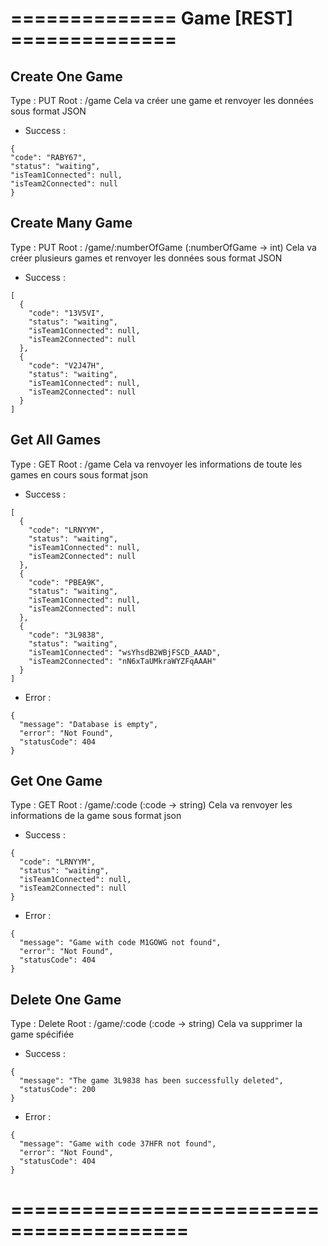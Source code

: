 # ============== Game [REST] ==============

## Create One Game 
Type : PUT
Root : /game
Cela va créer une game et renvoyer les données sous format JSON
- Success :
```
{
"code": "RABY67",
"status": "waiting",
"isTeam1Connected": null,
"isTeam2Connected": null
}
```


## Create Many Game 
Type : PUT
Root : /game/:numberOfGame
(:numberOfGame -> int)
Cela va créer plusieurs games et renvoyer les données sous format JSON
- Success :
```
[
  {
    "code": "13V5VI",
    "status": "waiting",
    "isTeam1Connected": null,
    "isTeam2Connected": null
  },
  {
    "code": "V2J47H",
    "status": "waiting",
    "isTeam1Connected": null,
    "isTeam2Connected": null
  }
]
```


## Get All Games
Type : GET
Root : /game
Cela va renvoyer les informations de toute les games en cours sous format json
- Success : 
```
[
  {
    "code": "LRNYYM",
    "status": "waiting",
    "isTeam1Connected": null,
    "isTeam2Connected": null
  },
  {
    "code": "PBEA9K",
    "status": "waiting",
    "isTeam1Connected": null,
    "isTeam2Connected": null
  },
  {
    "code": "3L9838",
    "status": "waiting",
    "isTeam1Connected": "wsYhsdB2WBjFSCD_AAAD",
    "isTeam2Connected": "nN6xTaUMkraWYZFqAAAH"
  }
]
```

- Error : 
```
{
  "message": "Database is empty",
  "error": "Not Found",
  "statusCode": 404
}
```


## Get One Game 
Type : GET
Root : /game/:code
(:code -> string)
Cela va renvoyer les informations de la game sous format json
- Success :
```
{
  "code": "LRNYYM",
  "status": "waiting",
  "isTeam1Connected": null,
  "isTeam2Connected": null
}
```

- Error : 
```
{
  "message": "Game with code M1GOWG not found",
  "error": "Not Found",
  "statusCode": 404
}
```


## Delete One Game 
Type : Delete
Root : /game/:code
(:code -> string)
Cela va supprimer la game spécifiée
- Success :
```
{
  "message": "The game 3L9838 has been successfully deleted",
  "statusCode": 200
}
```

- Error :
```
{
  "message": "Game with code 37HFR not found",
  "error": "Not Found",
  "statusCode": 404
}
```
# =========================================